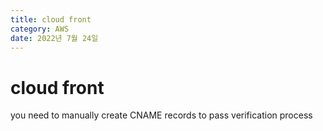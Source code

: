```yaml
---
title: cloud front
category: AWS
date: 2022년 7월 24일
---
```


# cloud front

you need to manually create CNAME records to pass verification process

